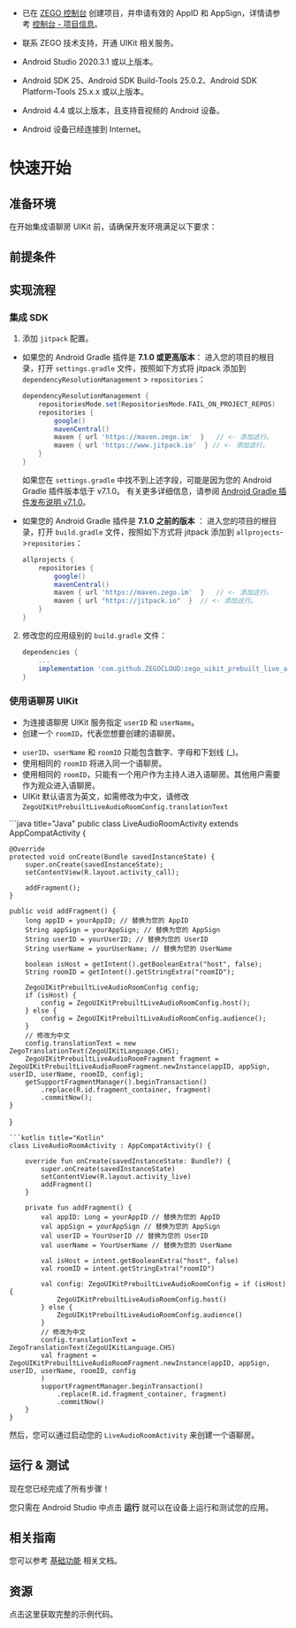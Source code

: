 - 已在 [ZEGO 控制台](https://console.zego.im) 创建项目，并申请有效的 AppID 和 AppSign，详情请参考 [控制台 - 项目信息](https://doc-zh.zego.im/article/12107)。
- 联系 ZEGO 技术支持，开通 UIKit 相关服务。

- Android Studio 2020.3.1 或以上版本。
- Android SDK 25、Android SDK Build-Tools 25.0.2、Android SDK Platform-Tools 25.x.x 或以上版本。
- Android 4.4 或以上版本，且支持音视频的 Android 设备。
- Android 设备已经连接到 Internet。
# 快速开始


## 准备环境

在开始集成语聊房 UIKit 前，请确保开发环境满足以下要求：

<AndroidEnviromentRequirementZh/>

## 前提条件

<UIKitCreateAccountAndServicesZh/>

## 实现流程

### 集成 SDK

1. 添加 `jitpack` 配置。
  - 如果您的 Android Gradle 插件是 **7.1.0 或更高版本**：
    进入您的项目的根目录，打开 `settings.gradle` 文件，按照如下方式将 jitpack 添加到 `dependencyResolutionManagement` > `repositories`：
    ```groovy
    dependencyResolutionManagement {
        repositoriesMode.set(RepositoriesMode.FAIL_ON_PROJECT_REPOS)
        repositories {
            google()
            mavenCentral()
            maven { url 'https://maven.zego.im'  }   // <- 添加这行。
            maven { url 'https://www.jitpack.io'  } // <- 添加这行。
        }
    }
    ```
    <Warning title="注意">

    如果您在 `settings.gradle` 中找不到上述字段，可能是因为您的 Android Gradle 插件版本低于 v7.1.0。
    有关更多详细信息，请参阅 [Android Gradle 插件发布说明 v7.1.0](https://developer.android.com/studio/releases/gradle-plugin#settings-gradle)。
    </Warning>

 - 如果您的 Android Gradle 插件是 **7.1.0 之前的版本** ：
   进入您的项目的根目录，打开 `build.gradle` 文件，按照如下方式将 jitpack 添加到 `allprojects`->`repositories`：
    ```groovy
    allprojects {
        repositories {
            google()
            mavenCentral()
            maven { url 'https://maven.zego.im'  }   // <- 添加这行。
            maven { url "https://jitpack.io"  }  // <- 添加这行。
        }
    }
    ```

2. 修改您的应用级别的 `build.gradle` 文件：
    ```groovy
    dependencies {
        ...
        implementation 'com.github.ZEGOCLOUD:zego_uikit_prebuilt_live_audio_room_android:+'    // 添加这行到您的模块级别的 build.gradle 文件的依赖部分，通常命名为 [app]。
    }
    ```

### 使用语聊房 UIKit

- 为连接语聊房 UIKit 服务指定 `userID` 和 `userName`。
- 创建一个 `roomID`，代表您想要创建的语聊房。

<Note title="说明">

- `userID`、`userName` 和 `roomID` 只能包含数字、字母和下划线 (_)。
- 使用相同的 `roomID` 将进入同一个语聊房。
- 使用相同的 `roomID`，只能有一个用户作为主持人进入语聊房。其他用户需要作为观众进入语聊房。
- UIKit 默认语言为英文，如需修改为中文，请修改`ZegoUIKitPrebuiltLiveAudioRoomConfig.translationText`
</Note>

<CodeGroup>
```java title="Java"
public class LiveAudioRoomActivity extends AppCompatActivity {

    @Override
    protected void onCreate(Bundle savedInstanceState) {
        super.onCreate(savedInstanceState);
        setContentView(R.layout.activity_call);

        addFragment();
    }

    public void addFragment() {
        long appID = yourAppID; // 替换为您的 AppID
        String appSign = yourAppSign; // 替换为您的 AppSign
        String userID = yourUserID; // 替换为您的 UserID
        String userName = yourUserName; // 替换为您的 UserName

        boolean isHost = getIntent().getBooleanExtra("host", false);
        String roomID = getIntent().getStringExtra("roomID");

        ZegoUIKitPrebuiltLiveAudioRoomConfig config;
        if (isHost) {
            config = ZegoUIKitPrebuiltLiveAudioRoomConfig.host();
        } else {
            config = ZegoUIKitPrebuiltLiveAudioRoomConfig.audience();
        }
        // 修改为中文
        config.translationText = new ZegoTranslationText(ZegoUIKitLanguage.CHS);
        ZegoUIKitPrebuiltLiveAudioRoomFragment fragment = ZegoUIKitPrebuiltLiveAudioRoomFragment.newInstance(appID, appSign, userID, userName, roomID, config);
        getSupportFragmentManager().beginTransaction()
            .replace(R.id.fragment_container, fragment)
            .commitNow();
    }
}
```
```kotlin title="Kotlin"
class LiveAudioRoomActivity : AppCompatActivity() {

    override fun onCreate(savedInstanceState: Bundle?) {
        super.onCreate(savedInstanceState)
        setContentView(R.layout.activity_live)
        addFragment()
    }

    private fun addFragment() {
        val appID: Long = yourAppID // 替换为您的 AppID
        val appSign = yourAppSign // 替换为您的 AppSign
        val userID = YourUserID // 替换为您的 UserID
        val userName = YourUserName // 替换为您的 UserName

        val isHost = intent.getBooleanExtra("host", false)
        val roomID = intent.getStringExtra("roomID")

        val config: ZegoUIKitPrebuiltLiveAudioRoomConfig = if (isHost) {
            ZegoUIKitPrebuiltLiveAudioRoomConfig.host()
        } else {
            ZegoUIKitPrebuiltLiveAudioRoomConfig.audience()
        }
        // 修改为中文
        config.translationText = ZegoTranslationText(ZegoUIKitLanguage.CHS)
        val fragment = ZegoUIKitPrebuiltLiveAudioRoomFragment.newInstance(appID, appSign, userID, userName, roomID, config
        )
        supportFragmentManager.beginTransaction()
            .replace(R.id.fragment_container, fragment)
            .commitNow()
    }
}
```
</CodeGroup>

然后，您可以通过启动您的 `LiveAudioRoomActivity` 来创建一个语聊房。

## 运行 & 测试

现在您已经完成了所有步骤！

您只需在 Android Studio 中点击 **运行** 就可以在设备上运行和测试您的应用。

## 相关指南

您可以参考 [基础功能](/live-audio-room-kit-android/custom-prebuilt-features/overview) 相关文档。

## 资源

<CardGroup cols={2}>
<Card title="示例代码" href="https://github.com/ZEGOCLOUD/zego_uikit_prebuilt_live_audio_room_example_android" target="_blank">
  点击这里获取完整的示例代码。
</Card>
</CardGroup>
